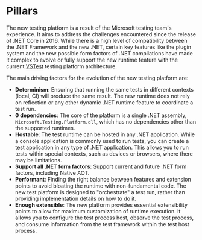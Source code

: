 # Pillars

The new testing platform is a result of the Microsoft testing team's experience. It aims to address the challenges encountered since the release of .NET Core in 2016. While there is a high level of compatibility between the .NET Framework and the new .NET, certain key features like the plugin system and the new possible form factors of .NET compilations have made it complex to evolve or fully support the new runtime feature with the current [VSTest](https://github.com/microsoft/vstest) testing platform architecture.

The main driving factors for the evolution of the new testing platform are:

* **Determinism**: Ensuring that running the same tests in different contexts (local, CI) will produce the same result. The new runtime does not rely on reflection or any other dynamic .NET runtime feature to coordinate a test run.
* **0 dependencies**: The core of the platform is a single .NET assembly, `Microsoft.Testing.Platform.dll`, which has no dependencies other than the supported runtimes.
* **Hostable**: The test runtime can be hosted in any .NET application. While a console application is commonly used to run tests, you can create a test application in any type of .NET application. This allows you to run tests within special contexts, such as devices or browsers, where there may be limitations.
* **Support all .NET form factors**: Support current and future .NET form factors, including Native AOT.
* **Performant**: Finding the right balance between features and extension points to avoid bloating the runtime with non-fundamental code. The new test platform is designed to "orchestrate" a test run, rather than providing implementation details on how to do it.
* **Enough extensible**: The new platform provides essential extensibility points to allow for maximum customization of runtime execution. It allows you to configure the test process host, observe the test process, and consume information from the test framework within the test host process.
